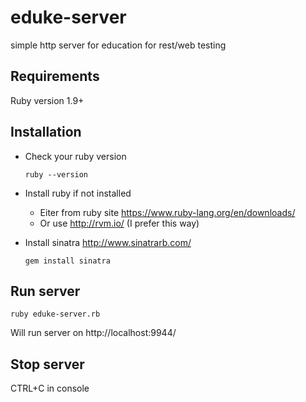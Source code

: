 # eduke-server
simple http server for education for rest/web testing

## Requirements
Ruby version 1.9+

## Installation
* Check your ruby version
  
  ```
  ruby --version
  ```
* Install ruby if not installed

  - Eiter from ruby site https://www.ruby-lang.org/en/downloads/
  - Or use http://rvm.io/ (I prefer this way)
* Install sinatra http://www.sinatrarb.com/
  
  ```
  gem install sinatra
  ```

## Run server

```
ruby eduke-server.rb
```
Will run server on http://localhost:9944/

## Stop server
CTRL+C in console
